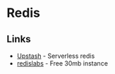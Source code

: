 # Redis

## Links

- [Upstash](https://upstash.com/) - Serverless redis
- [redislabs](https://redis.com/try-free/) - Free 30mb instance
